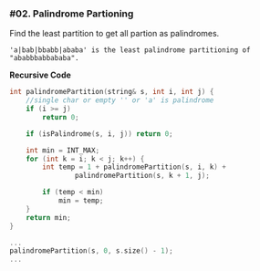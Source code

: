 ### #02. Palindrome Partioning

Find the least partition to get all partion as palindromes.

```
'a|bab|bbabb|ababa' is the least palindrome partitioning of "ababbbabbababa".
```

**Recursive Code**
```cpp
int palindromePartition(string& s, int i, int j) {
    //single char or empty '' or 'a' is palindrome
    if (i >= j)
        return 0;

    if (isPalindrome(s, i, j)) return 0;

    int min = INT_MAX;
    for (int k = i; k < j; k++) {
        int temp = 1 + palindromePartition(s, i, k) + 
                palindromePartition(s, k + 1, j);

        if (temp < min)
            min = temp;
    }
    return min;
}

...
palindromePartition(s, 0, s.size() - 1);
...
```
